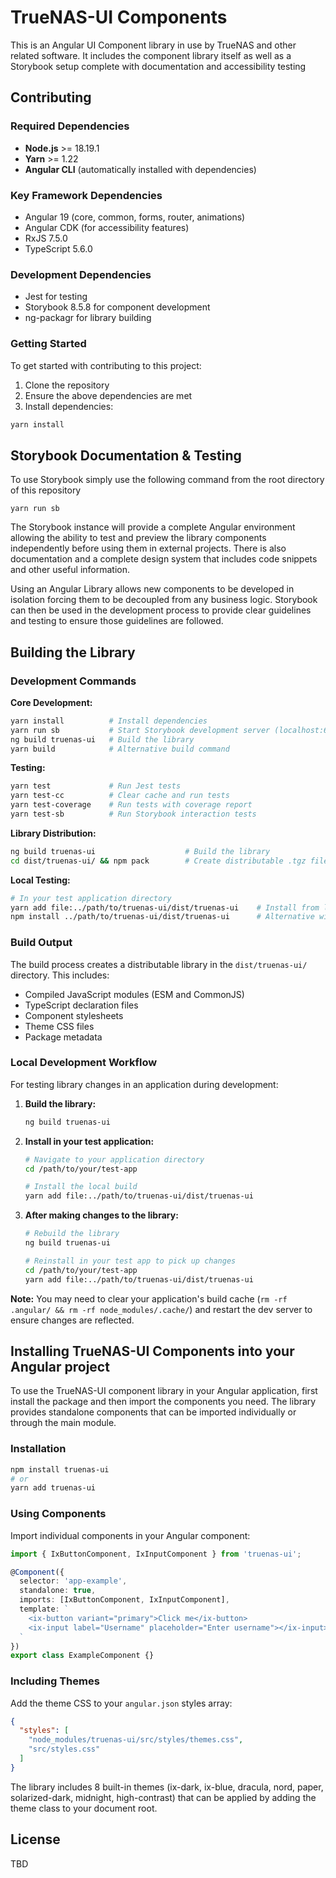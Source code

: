 # TrueNAS-UI Components

This is an Angular UI Component library in use by TrueNAS and other related software. It includes the component library itself as well as a Storybook setup complete with documentation and accessibility testing

## Contributing

### Required Dependencies

- **Node.js** >= 18.19.1
- **Yarn** >= 1.22
- **Angular CLI** (automatically installed with dependencies)

### Key Framework Dependencies

- Angular 19 (core, common, forms, router, animations)
- Angular CDK (for accessibility features)
- RxJS 7.5.0
- TypeScript 5.6.0

### Development Dependencies

- Jest for testing
- Storybook 8.5.8 for component development
- ng-packagr for library building

### Getting Started

To get started with contributing to this project:

1. Clone the repository
2. Ensure the above dependencies are met
3. Install dependencies:

```bash
yarn install
```

## Storybook Documentation & Testing

To use Storybook simply use the following command from the root directory of this repository

```
yarn run sb
```

The Storybook instance will provide a complete Angular environment allowing the ability to test and preview the library components independently before using them in external projects. There is also documentation and a complete design system that includes code snippets and other useful information.

Using an Angular Library allows new components to be developed in isolation forcing them to be decoupled from any business logic. Storybook can then be used in the development process to provide clear guidelines and testing to ensure those guidelines are followed.

## Building the Library

### Development Commands

**Core Development:**
```bash
yarn install          # Install dependencies
yarn run sb           # Start Storybook development server (localhost:6006)
ng build truenas-ui   # Build the library
yarn build            # Alternative build command
```

**Testing:**
```bash
yarn test             # Run Jest tests
yarn test-cc          # Clear cache and run tests
yarn test-coverage    # Run tests with coverage report
yarn test-sb          # Run Storybook interaction tests
```

**Library Distribution:**
```bash
ng build truenas-ui                    # Build the library
cd dist/truenas-ui/ && npm pack        # Create distributable .tgz file
```

**Local Testing:**
```bash
# In your test application directory
yarn add file:../path/to/truenas-ui/dist/truenas-ui    # Install from local build
npm install ../path/to/truenas-ui/dist/truenas-ui      # Alternative with npm
```

### Build Output

The build process creates a distributable library in the `dist/truenas-ui/` directory. This includes:

- Compiled JavaScript modules (ESM and CommonJS)
- TypeScript declaration files
- Component stylesheets
- Theme CSS files
- Package metadata

### Local Development Workflow

For testing library changes in an application during development:

1. **Build the library:**
   ```bash
   ng build truenas-ui
   ```

2. **Install in your test application:**
   ```bash
   # Navigate to your application directory
   cd /path/to/your/test-app
   
   # Install the local build
   yarn add file:../path/to/truenas-ui/dist/truenas-ui
   ```

3. **After making changes to the library:**
   ```bash
   # Rebuild the library
   ng build truenas-ui
   
   # Reinstall in your test app to pick up changes
   cd /path/to/your/test-app
   yarn add file:../path/to/truenas-ui/dist/truenas-ui
   ```

**Note:** You may need to clear your application's build cache (`rm -rf .angular/ && rm -rf node_modules/.cache/`) and restart the dev server to ensure changes are reflected.

## Installing TrueNAS-UI Components into your Angular project

To use the TrueNAS-UI component library in your Angular application, first install the package and then import the components you need. The library provides standalone components that can be imported individually or through the main module.

### Installation
```bash
npm install truenas-ui
# or
yarn add truenas-ui
```

### Using Components
Import individual components in your Angular component:
```typescript
import { IxButtonComponent, IxInputComponent } from 'truenas-ui';

@Component({
  selector: 'app-example',
  standalone: true,
  imports: [IxButtonComponent, IxInputComponent],
  template: `
    <ix-button variant="primary">Click me</ix-button>
    <ix-input label="Username" placeholder="Enter username"></ix-input>
  `
})
export class ExampleComponent {}
```

### Including Themes
Add the theme CSS to your `angular.json` styles array:
```json
{
  "styles": [
    "node_modules/truenas-ui/src/styles/themes.css",
    "src/styles.css"
  ]
}
```

The library includes 8 built-in themes (ix-dark, ix-blue, dracula, nord, paper, solarized-dark, midnight, high-contrast) that can be applied by adding the theme class to your document root.

## License

TBD
